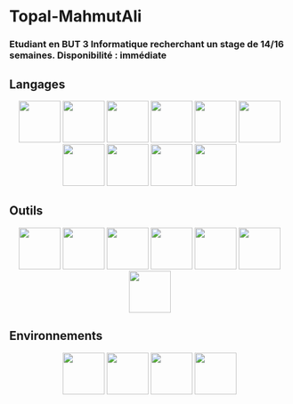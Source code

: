 # Topal-MahmutAli

### Etudiant en BUT 3 Informatique recherchant un stage de 14/16 semaines. Disponibilité : immédiate

## Langages
<p align="center">
<img src="https://upload.wikimedia.org/wikipedia/commons/thumb/c/c3/Python-logo-notext.svg/1869px-Python-logo-notext.svg.png" width="75"/>
<img src="https://user-images.githubusercontent.com/99390313/230785136-71adddbb-e66a-405f-94b9-fe2e19befc35.png" width="75"/>
<img src="https://user-images.githubusercontent.com/99390313/230785146-ec2704e7-7e04-4518-a93d-fdf36da1cfbb.png" width="75"/>
<img src="https://user-images.githubusercontent.com/99390313/230785150-1a5d1e18-05de-420f-b3ad-d1167b27c784.png" width="75"/>
<img src="https://user-images.githubusercontent.com/99390313/230785153-82a2428c-4b46-467c-b74f-c827353684b1.png" width="75"/>
<img src="https://user-images.githubusercontent.com/99390313/230785157-a8d4757f-95d8-41e1-b9cf-48835dfc47a6.png" width="75"/>
<img src="https://user-images.githubusercontent.com/99390313/230785170-331f76a9-b56a-413f-8984-f69b368dc296.png" width="75"/>
<img src="https://user-images.githubusercontent.com/99390313/230785172-dd7adf67-dd3b-4ced-bd03-ea7b08ed8895.png" width="75"/>
<img src="https://user-images.githubusercontent.com/99390313/230785175-20d1d269-06ac-4a6e-a65d-0905696aaf82.png" width="75"/>
<img src="https://user-images.githubusercontent.com/99390313/230785178-9b39aba5-7119-45cb-a070-c41b7524235c.png" width="75"/>

</p>

## Outils

<p align="center">
<img src="https://user-images.githubusercontent.com/99390313/230785196-693e56eb-a18d-43a2-ad44-2edee7bcdffb.png" width="75"/>
<img src="https://user-images.githubusercontent.com/99390313/230785200-8a3e8059-31da-4799-9d49-82534617444b.png" width="75"/>
<img src="https://user-images.githubusercontent.com/99390313/230785206-b48cba42-9d30-4c1b-9cdd-d49c776f6315.png" width="75"/>
<img src="https://user-images.githubusercontent.com/99390313/230785209-650009ad-1c17-455a-b54f-b4d021f32190.png" width="75"/>
<img src="https://user-images.githubusercontent.com/99390313/230785212-37b65ac0-98a7-4880-a358-78377c14bbeb.png" width="75"/>
<img src="https://user-images.githubusercontent.com/99390313/230785220-0ea7ba3b-f783-458d-b85a-8b0800be720a.png" width="75"/>
<img src="https://user-images.githubusercontent.com/99390313/230785225-ff99cf95-b1b6-4df3-ba59-4e46c6034bd7.png" width="75"/>
</p>

## Environnements 
  
<p align="center">
<img src="https://user-images.githubusercontent.com/99390313/230785242-f6f08e69-533e-453f-8695-50c4b8499043.png" width="75"/>
<img src="https://user-images.githubusercontent.com/99390313/230785244-964cb472-eacb-4429-80bf-0aa1eefd2e16.png" width="75"/>
<img src="https://user-images.githubusercontent.com/99390313/230785250-b4e025ce-da4c-4899-a6c4-08f4464923c3.png" width="75"/>
<img src="https://user-images.githubusercontent.com/99390313/230785255-07a85648-a306-447e-95c5-043d2546f1aa.png" width="75"/>
</p>





<!--
**TopalMahmutAli/TopalMahmutAli** is a ✨ _special_ ✨ repository because its `README.md` (this file) appears on your GitHub profile.

Here are some ideas to get you started:

- 🔭 I’m currently working on ...
- 🌱 I’m currently learning ...
- 👯 I’m looking to collaborate on ...
- 🤔 I’m looking for help with ...
- 💬 Ask me about ...
- 📫 How to reach me: ...
- 😄 Pronouns: ...
- ⚡ Fun fact: ...
-->

